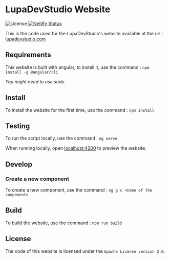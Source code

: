 # LupaDevStudio Website

![License](https://img.shields.io/github/license/LupaDevStudio/TramwayCollector)
[![Netlify Status](https://api.netlify.com/api/v1/badges/aa9938ed-22c1-46eb-b0a5-9f50c32b67d2/deploy-status)](https://app.netlify.com/sites/lupadevstudio/deploys)

This is the code used for the LupaDevStudio's website available at the url : [lupadevstudio.com](http://lupadevstudio.com)

## Requirements

This website is built with angular, to install it, use the command : `npm install -g @angular/cli`

*You might need to use sudo.*

## Install

To install the website for the first time, use the command : `npm install`

## Testing

To run the script locally, use the command : `ng serve`

When running locally, open [localhost:4200](http://localhost:4200) to preview the website.

## Develop

### Create a new component

To create a new component, use the command : `ng g c <name of the component>`

## Build

To build the website, use the command : `npm run build`

## License

The code of this website is licensed under the `Apache License version 2.0`.